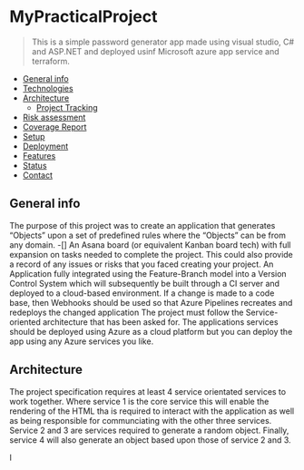 # MyPracticalProject
> This is a simple password generator app made using visual studio, C# and ASP.NET and deployed usinf Microsoft azure app service and terraform.

* [General info](#general-info)
* [Technologies](#technologies)
* [Architecture](#architecture)
   * [Project Tracking](#project-tracking)
* [Risk assessment](#risk-assessment)
* [Coverage Report](#coverage-report)
* [Setup](#setup)
* [Deployment](#deployment)
* [Features](#features)
* [Status](#status)
* [Contact](#contact)


## General info
The purpose of this project was to create an application that generates “Objects” upon a set of predefined rules where the “Objects” can be from any domain.
-[] An Asana board (or equivalent Kanban board tech) with full expansion on tasks needed to complete the project.
This could also provide a record of any issues or risks that you faced creating your project.
An Application fully integrated using the Feature-Branch model into a Version Control System which will subsequently be built through a CI server and deployed to a cloud-based environment.
If a change is made to a code base, then Webhooks should be used so that Azure Pipelines recreates and redeploys the changed application
The project must follow the Service-oriented architecture that has been asked for.
The applications services should be deployed using Azure as a cloud platform but you can deploy the app using any Azure services you like.

## Architecture 
The project specification requires at least 4 service orientated services to work together. Where service 1 is the core service this will enable the rendering of the HTML tha is required to interact with the application as well as being responsible for communciating with the other three services. Service 2 and 3 are services required to generate a random object.  Finally, service 4 will also generate an object based upon those of service 2 and 3.

I
